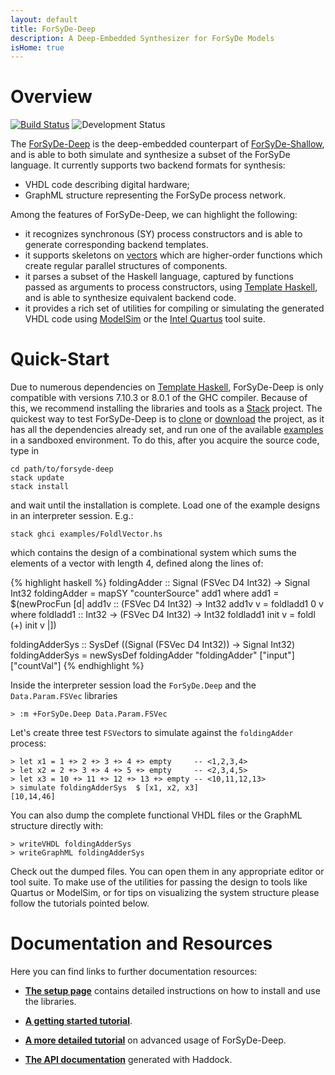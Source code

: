 ```yaml
---
layout: default
title: ForSyDe-Deep
description: A Deep-Embedded Synthesizer for ForSyDe Models
isHome: true
---
```



# Overview

[![Build Status](https://travis-ci.org/forsyde/forsyde-deep.svg?branch=master)](https://travis-ci.org/forsyde/forsyde-deep)
![Development Status](assets/images/active.svg)

The [ForSyDe-Deep]() is the deep-embedded counterpart of [ForSyDe-Shallow]({{site.parent-url}}/forsyde-shallow), and is able to both simulate and synthesize a subset of the ForSyDe language. It currently supports two backend formats for synthesis:

* VHDL code describing digital hardware;
* GraphML structure representing the ForSyDe process network. 

Among the features of ForSyDe-Deep, we can highlight the following:

* it recognizes synchronous (SY) process constructors and is able to generate corresponding backend templates.
* it supports skeletons on [vectors](http://hackage.haskell.org/package/parameterized-data/docs/Data-Param-FSVec.html) which are higher-order functions which create regular parallel structures of components.
* it parses a subset of the Haskell language, captured by functions passed as arguments to process constructors, using [Template Haskell](https://wiki.haskell.org/Template_Haskell), and is able to synthesize equivalent backend code.
* it provides a rich set of utilities for compiling or simulating the generated VHDL code using [ModelSim](https://www.mentor.com/products/fv/modelsim/) or the [Intel Quartus](https://www.intel.com/content/www/us/en/programmable/downloads/download-center.html) tool suite.

# Quick-Start

Due to numerous dependencies on [Template Haskell](https://wiki.haskell.org/Template_Haskell), ForSyDe-Deep is only compatible with versions 7.10.3 or 8.0.1 of the GHC compiler. Because of this, we recommend installing the libraries and tools as a [Stack](https://docs.haskellstack.org/en/stable/README/) project. The quickest way to test ForSyDe-Deep is to  [clone](https://github.com/forsyde/forsyde-deep) or [download](https://api.github.com/repos/forsyde/forsyde-deep/zipball/master) the project, as it has all the dependencies already set, and run one of the available [examples](https://github.com/forsyde/forsyde-deep/tree/master/examples) in a sandboxed environment. To do this, after you acquire the source code, type in

	cd path/to/forsyde-deep
	stack update
	stack install
	
and wait until the installation is complete. Load one of the example designs in an interpreter session. E.g.:

    stack ghci examples/FoldlVector.hs

which contains the design of a combinational system which sums  the elements of a vector with length 4, defined along the lines of:

{% highlight haskell %}
foldingAdder :: Signal (FSVec D4 Int32) -> Signal Int32
foldingAdder  = mapSY "counterSource" add1
  where add1 = $(newProcFun [d| add1v :: (FSVec D4 Int32) -> Int32
                                add1v v = foldladd1 0 v
                                  where 
                                    foldladd1 :: Int32 -> (FSVec D4 Int32) -> Int32
                                    foldladd1 init v = foldl (+) init v |])

foldingAdderSys :: SysDef ((Signal (FSVec D4 Int32)) -> Signal Int32)
foldingAdderSys = newSysDef foldingAdder "foldingAdder" ["input"] ["countVal"]
{% endhighlight %}
	
Inside the interpreter session load the `ForSyDe.Deep` and the `Data.Param.FSVec` libraries

	> :m +ForSyDe.Deep Data.Param.FSVec

Let's create three test `FSVec`tors to simulate against the `foldingAdder` process:

	> let x1 = 1 +> 2 +> 3 +> 4 +> empty     -- <1,2,3,4>
	> let x2 = 2 +> 3 +> 4 +> 5 +> empty     -- <2,3,4,5>
	> let x3 = 10 +> 11 +> 12 +> 13 +> empty -- <10,11,12,13>
	> simulate foldingAdderSys  $ [x1, x2, x3]
	[10,14,46]

You can also dump the complete functional VHDL files or the GraphML structure directly with:

	> writeVHDL foldingAdderSys
	> writeGraphML foldingAdderSys

Check out the dumped files. You can open them in any appropriate editor or tool suite. To make use of the utilities for passing the design to tools like Quartus or ModelSim, or for tips on visualizing the system structure please follow the tutorials pointed below.

# Documentation and Resources

Here you can find links to further documentation resources:

 * [**The setup page**](setup) contains detailed instructions on how to install and use the libraries.

 * [**A getting started tutorial**](getting_started).

 * [**A more detailed tutorial**](forsyde-deep-tutorial) on advanced usage of ForSyDe-Deep.

 * [**The API documentation**](http://hackage.haskell.org/package/forsyde-deep) generated with Haddock.

